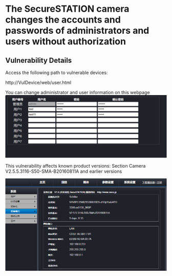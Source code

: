 # The SecureSTATION camera changes the accounts and passwords of administrators and users without authorization

## Vulnerability Details

Access the following path to vulnerable devices: 

http://VulDevice/web/user.html 

You can change administrator and user information on this webpage
![](https://github.com/kklzzcun/Camera/blob/main/Camera/assets/99ea40159f8d84225664b1dda053643.png)


This vulnerability affects known product versions:
Section Camera V2.5.5.3116-S50-SMA-B20160811A and earlier versions

![](https://github.com/kklzzcun/Camera/blob/main/Camera/assets/1.png)
